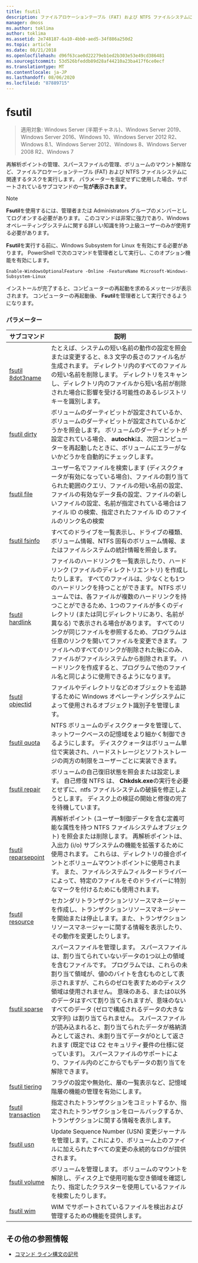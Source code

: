 ```yaml
---
title: fsutil
description: ファイルアロケーションテーブル (FAT) および NTFS ファイルシステムに関連するタスクを実行する、fsutil コマンドの参照記事です。
manager: dmoss
ms.author: toklima
author: toklima
ms.assetid: 2e748187-6a10-4bb0-aed5-34f886a250d2
ms.topic: article
ms.date: 08/21/2018
ms.openlocfilehash: d96f63cae0d22279eb1ed2b303e53e49cd386481
ms.sourcegitcommit: 53d526bfeddb89d28af44210a23ba417f6ce0ecf
ms.translationtype: MT
ms.contentlocale: ja-JP
ms.lasthandoff: 08/06/2020
ms.locfileid: "87889715"
---
```

# <a name="fsutil"></a>fsutil

> 適用対象: Windows Server (半期チャネル)、Windows Server 2019、Windows Server 2016、Windows 10、Windows Server 2012 R2、Windows 8.1、Windows Server 2012、Windows 8、Windows Server 2008 R2、Windows 7

再解析ポイントの管理、スパースファイルの管理、ボリュームのマウント解除など、ファイルアロケーションテーブル (FAT) および NTFS ファイルシステムに関連するタスクを実行します。 パラメーターを指定せずに使用した場合、サポートされているサブコマンドの一覧**が表示されます**。

> [!NOTE]
> **Fsutil**を使用するには、管理者または Administrators グループのメンバーとしてログオンする必要があります。 このコマンドは非常に強力であり、Windows オペレーティングシステムに関する詳しい知識を持つ上級ユーザーのみが使用する必要があります。
>
>**Fsutil**を実行する前に、Windows Subsystem for Linux を有効にする必要があります。 PowerShell で次のコマンドを管理者として実行し、このオプション機能を有効にします。
>
> `Enable-WindowsOptionalFeature -Online -FeatureName Microsoft-Windows-Subsystem-Linux`
>
> インストールが完了すると、コンピューターの再起動を求めるメッセージが表示されます。 コンピューターの再起動後、 **Fsutil**を管理者として実行できるようになります。

### <a name="parameters"></a>パラメーター

| サブコマンド | 説明 |
| ---------- | ----------- |
| [fsutil 8dot3name](fsutil-8dot3name.md) | たとえば、システムの短い名前の動作の設定を照会または変更すると、8.3 文字の長さのファイル名が生成されます。 ディレクトリ内のすべてのファイルの短い名前を削除します。 ディレクトリをスキャンし、ディレクトリ内のファイルから短い名前が削除された場合に影響を受ける可能性のあるレジストリキーを識別します。 |
| [fsutil dirty](fsutil-dirty.md) | ボリュームのダーティビットが設定されているか、ボリュームのダーティビットが設定されているかどうかを照会します。 ボリュームのダーティビットが設定されている場合、 **autochk**は、次回コンピューターを再起動したときに、ボリュームにエラーがないかどうかを自動的にチェックします。 |
| [fsutil file](fsutil-file.md) | ユーザー名でファイルを検索します (ディスククォータが有効になっている場合)、ファイルの割り当てられた範囲のクエリ、ファイルの短い名前の設定、ファイルの有効なデータ長の設定、ファイルの新しいファイルの設定、名前が指定されている場合はファイル ID の検索、指定されたファイル ID のファイルのリンク名の検索 |
| [fsutil fsinfo](fsutil-fsinfo.md) | すべてのドライブを一覧表示し、ドライブの種類、ボリューム情報、NTFS 固有のボリューム情報、またはファイルシステムの統計情報を照会します。 |
| [fsutil hardlink](fsutil-hardlink.md) | ファイルのハードリンクを一覧表示したり、ハードリンク (ファイルのディレクトリエントリ) を作成したりします。 すべてのファイルは、少なくとも1つのハードリンクを持つことができます。 NTFS ボリュームでは、各ファイルが複数のハードリンクを持つことができるため、1つのファイルが多くのディレクトリ (または同じディレクトリにあり、名前が異なる) で表示される場合があります。 すべてのリンクが同じファイルを参照するため、プログラムは任意のリンクを開いてファイルを変更できます。 ファイルへのすべてのリンクが削除された後にのみ、ファイルがファイルシステムから削除されます。 ハードリンクを作成すると、プログラムで他のファイル名と同じように使用できるようになります。 |
| [fsutil objectid](fsutil-objectid.md) | ファイルやディレクトリなどのオブジェクトを追跡するために Windows オペレーティングシステムによって使用されるオブジェクト識別子を管理します。 |
| [fsutil quota](fsutil-quota.md) | NTFS ボリュームのディスククォータを管理して、ネットワークベースの記憶域をより細かく制御できるようにします。 ディスククォータはボリューム単位で実装され、ハードストレージとソフトストレージの両方の制限をユーザーごとに実装できます。 |
| [fsutil repair](fsutil-repair.md) | ボリュームの自己復旧状態を照会または設定します。 自己修復 NTFS は、 **Chkdsk.exe**の実行を必要とせずに、ntfs ファイルシステムの破損を修正しようとします。 ディスク上の検証の開始と修復の完了を待機しています。 |
| [fsutil reparsepoint](fsutil-reparsepoint.md) | 再解析ポイント (ユーザー制御データを含む定義可能な属性を持つ NTFS ファイルシステムオブジェクト) を照会または削除します。 再解析ポイントは、入出力 (i/o) サブシステムの機能を拡張するために使用されます。 これらは、ディレクトリの接合ポイントとボリュームマウントポイントに使用されます。 また、ファイルシステムフィルタードライバーによって、特定のファイルをそのドライバーに特別なマークを付けるためにも使用されます。 |
| [fsutil resource](fsutil-resource.md) | セカンダリトランザクションリソースマネージャーを作成し、トランザクションリソースマネージャーを開始または停止します。また、トランザクションリソースマネージャーに関する情報を表示したり、その動作を変更したりします。 |
| [fsutil sparse](fsutil-sparse.md) | スパースファイルを管理します。 スパースファイルは、割り当てられていないデータの1つ以上の領域を含むファイルです。 プログラムでは、これらの未割り当て領域が、値0のバイトを含むものとして表示されますが、これらのゼロを表すためのディスク領域は使用されません。 意味のある、または0以外のデータはすべて割り当てられますが、意味のないすべてのデータ (ゼロで構成されるデータの大きな文字列) は割り当てられません。 スパースファイルが読み込まれると、割り当てられたデータが格納済みとして返され、未割り当てデータが0として返されます (既定では C2 セキュリティ要件の仕様に従っています)。 スパースファイルのサポートにより、ファイル内のどこからでもデータの割り当てを解除できます。 |
| [fsutil tiering](fsutil-tiering.md) | フラグの設定や無効化、層の一覧表示など、記憶域階層の機能の管理を有効にします。 |
| [fsutil transaction](fsutil-transaction.md)   | 指定されたトランザクションをコミットするか、指定されたトランザクションをロールバックするか、トランザクションに関する情報を表示します。 |
| [fsutil usn](fsutil-usn.md) | Update Sequence Number (USN) 変更ジャーナルを管理します。これにより、ボリューム上のファイルに加えられたすべての変更の永続的なログが提供されます。 |
| [fsutil volume](fsutil-volume.md) | ボリュームを管理します。 ボリュームのマウントを解除し、ディスク上で使用可能な空き領域を確認したり、指定したクラスターを使用しているファイルを検索したりします。 |
| [fsutil wim](fsutil-wim.md) | WIM でサポートされているファイルを検出および管理するための機能を提供します。 |

## <a name="additional-references"></a>その他の参照情報

- [コマンド ライン構文の記号](command-line-syntax-key.md)